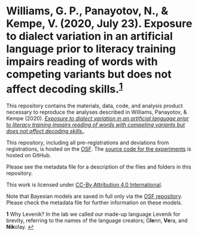 # Williams, G. P., Panayotov, N., & Kempe, V. (2020, July 23). Exposure to dialect variation in an artificial language prior to literacy training impairs reading of words with competing variants but does not affect decoding skills.<sup id="1">[1](#f1)</sup>

This repository contains the materials, data, code, and analysis product necessary to reproduce the analyses described in Williams, Panayotov, & Kempe (2020). [*Exposure to dialect variation in an artificial language prior to literacy training impairs reading of words with competing variants but does not affect decoding skills.*](https://osf.io/7ct9x/).

This repository, including all pre-registrations and deviations from registrations, is hosted on the [OSF](https://osf.io/7ct9x/). The [source code for the experiments](https://github.com/gpwilliams/language-learning-experiment) is hosted on GitHub.

Please see the metadata file for a description of the files and folders in this repository.

This work is licensed under [CC-By Attribution 4.0 International](https://creativecommons.org/licenses/by/4.0/legalcode).

Note that Bayesian models are saved in full only via the [OSF repository](https://osf.io/5mtdj/). Please check the metadata file for further information on these models.

<b id="f1">1</b> Why Levenik? In the lab we called our made-up language Levenik for brevity, referring to the names of the language creators; G**le**nn, **Ve**ra, and **Nik**olay. [↩](#a1)




